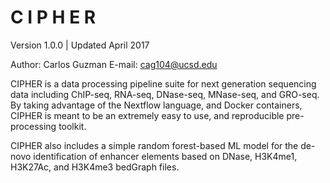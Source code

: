 # C I P H E R
Version 1.0.0 | Updated April 2017

Author: Carlos Guzman
E-mail: cag104@ucsd.edu

CIPHER is a data processing pipeline suite for next generation sequencing data including ChIP-seq, RNA-seq, DNase-seq, MNase-seq, and GRO-seq. By taking advantage of the Nextflow language, and Docker containers, CIPHER is meant to be an extremely easy to use, and reproducible pre-processing toolkit.

CIPHER also includes a simple random forest-based ML model for the de-novo identification of enhancer elements based on DNase, H3K4me1, H3K27Ac, and H3K4me3 bedGraph files.